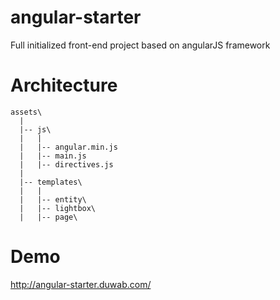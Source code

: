 # angular-starter
Full initialized front-end project based on angularJS framework

# Architecture

```
assets\
  |
  |-- js\
  |   |
  |   |-- angular.min.js
  |   |-- main.js
  |   |-- directives.js
  |
  |-- templates\
  |   |
  |   |-- entity\
  |   |-- lightbox\
  |   |-- page\
```

# Demo
http://angular-starter.duwab.com/
